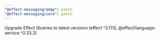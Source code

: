 ```yaml
---
"@effect-messaging/amqp": patch
"@effect-messaging/core": patch
---
```


Upgrade Effect libraries to latest versions (effect ^3.17.6, @effect/language-service ^0.33.2)
